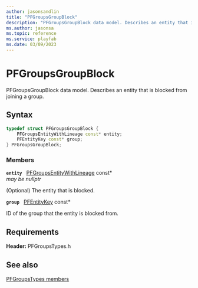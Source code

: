```yaml
---
author: jasonsandlin
title: "PFGroupsGroupBlock"
description: "PFGroupsGroupBlock data model. Describes an entity that is blocked from joining a group."
ms.author: jasonsa
ms.topic: reference
ms.service: playfab
ms.date: 03/09/2023
---
```


# PFGroupsGroupBlock  

PFGroupsGroupBlock data model. Describes an entity that is blocked from joining a group.  

## Syntax  
  
```cpp
typedef struct PFGroupsGroupBlock {  
    PFGroupsEntityWithLineage const* entity;  
    PFEntityKey const* group;  
} PFGroupsGroupBlock;  
```
  
### Members  
  
**`entity`** &nbsp; [PFGroupsEntityWithLineage](pfgroupsentitywithlineage.md) const*  
*may be nullptr*  
  
(Optional) The entity that is blocked.
  
**`group`** &nbsp; [PFEntityKey](../../pftypes/structs/pfentitykey-c.md) const*  
  
ID of the group that the entity is blocked from.
  
  
## Requirements  
  
**Header:** PFGroupsTypes.h
  
## See also  
[PFGroupsTypes members](../pfgroupstypes_members.md)  

  
  

